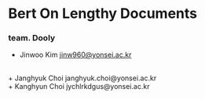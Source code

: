 # Bert On Lengthy Documents

### team. Dooly

+ Jinwoo Kim  jinw960@yonsei.ac.kr
<br>
+ Janghyuk Choi janghyuk.choi@yonsei.ac.kr
<br>
+ Kanghyun Choi jychlrkdgus@yonsei.ac.kr
